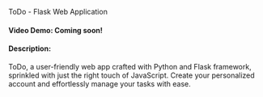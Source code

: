 ToDo - Flask Web Application
#### Video Demo:  Coming soon!
#### Description:
ToDo, a user-friendly web app crafted with Python and Flask framework, sprinkled with just the right touch of JavaScript. Create your personalized account and effortlessly manage your tasks with ease.
